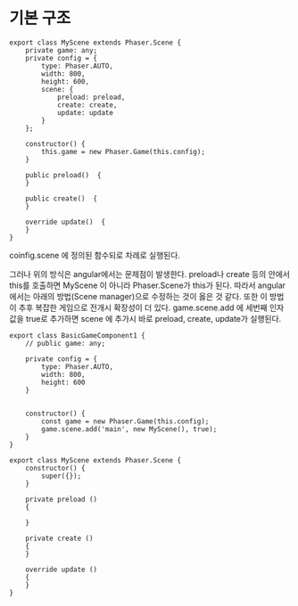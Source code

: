 # 기본 구조

```
export class MyScene extends Phaser.Scene {
    private game: any;
    private config = {
        type: Phaser.AUTO,
        width: 800,
        height: 600,
        scene: {
            preload: preload,
            create: create,
            update: update
        }
    };

    constructor() {
        this.game = new Phaser.Game(this.config);
    }

    public preload()  {
    }

    public create()  {
    }

    override update()  {
    }
}
```
coinfig.scene 에 정의된 함수되로 차례로 실행된다.

그러나 위의 방식은 angular에서는 문제점이 발생한다. preload나 create 등의 안에서 this를 호출하면 MyScene 이 아니라 Phaser.Scene가 this가 된다. 따라서 angular에서는 아래의 방법(Scene manager)으로 수정하는 것이 옳은 것 같다. 또한 이 방법이 추후 복잡한 게임으로 전개시 확장성이 더 있다.
game.scene.add 에 세번째 인자값을 true로 추가하면 scene 에 추가시 바로 preload, create, update가 실행된다.

```
export class BasicGameComponent1 {
    // public game: any;

    private config = {
        type: Phaser.AUTO,
        width: 800,
        height: 600
    }


    constructor() {
        const game = new Phaser.Game(this.config);
        game.scene.add('main', new MyScene(), true);
    }
}

export class MyScene extends Phaser.Scene {
    constructor() {
        super({});
    }

    private preload ()
    {

    }

    private create ()
    {
    }

    override update ()
    {
    }
}
```
